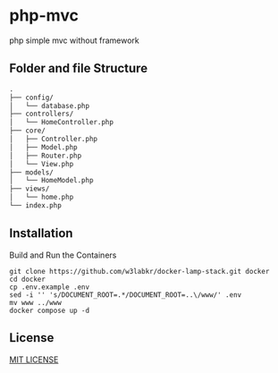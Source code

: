 # php-mvc

php simple mvc without framework

## Folder and file Structure

```txt
.
├── config/
│   └── database.php
├── controllers/
│   └── HomeController.php
├── core/
│   ├── Controller.php
│   ├── Model.php
│   ├── Router.php
│   └── View.php
├── models/
│   └── HomeModel.php
├── views/
│   └── home.php
└── index.php
```

## Installation

Build and Run the Containers

```shell
git clone https://github.com/w3labkr/docker-lamp-stack.git docker
cd docker
cp .env.example .env
sed -i '' 's/DOCUMENT_ROOT=.*/DOCUMENT_ROOT=..\/www/' .env
mv www ../www
docker compose up -d
```

## License

[MIT LICENSE](LICENSE)
